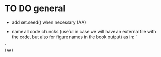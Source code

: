 # TO DO general

* add set.seed() when necessary (AA)

* name all code chuncks (useful in case we will have an external file with the code, but also for figure names in the book output) as in: 
`
```{r chunk_name other_options}
` 
(AA)
